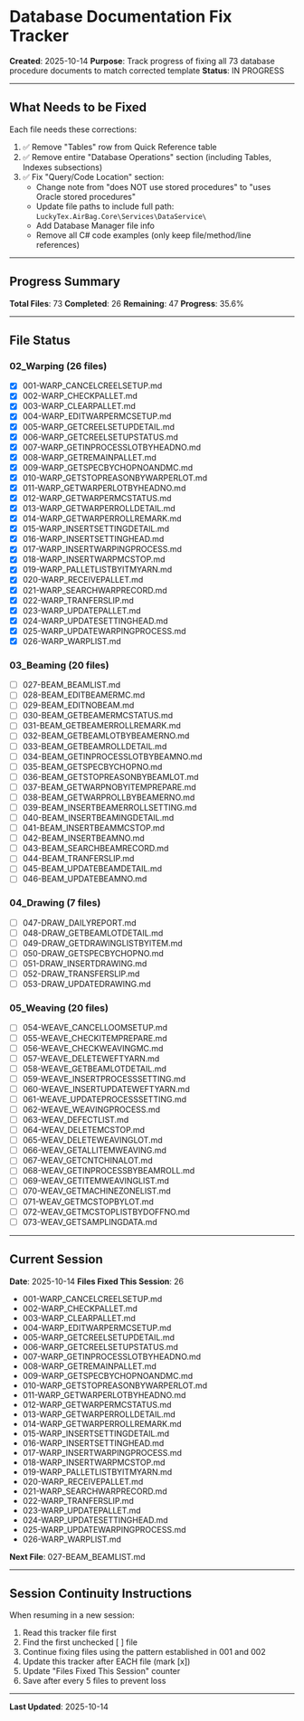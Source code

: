 # Database Documentation Fix Tracker

**Created**: 2025-10-14
**Purpose**: Track progress of fixing all 73 database procedure documents to match corrected template
**Status**: IN PROGRESS

---

## What Needs to be Fixed

Each file needs these corrections:
1. ✅ Remove "Tables" row from Quick Reference table
2. ✅ Remove entire "Database Operations" section (including Tables, Indexes subsections)
3. ✅ Fix "Query/Code Location" section:
   - Change note from "does NOT use stored procedures" to "uses Oracle stored procedures"
   - Update file paths to include full path: `LuckyTex.AirBag.Core\Services\DataService\`
   - Add Database Manager file info
   - Remove all C# code examples (only keep file/method/line references)

---

## Progress Summary

**Total Files**: 73
**Completed**: 26
**Remaining**: 47
**Progress**: 35.6%

---

## File Status

### 02_Warping (26 files)

- [x] 001-WARP_CANCELCREELSETUP.md
- [x] 002-WARP_CHECKPALLET.md
- [x] 003-WARP_CLEARPALLET.md
- [x] 004-WARP_EDITWARPERMCSETUP.md
- [x] 005-WARP_GETCREELSETUPDETAIL.md
- [x] 006-WARP_GETCREELSETUPSTATUS.md
- [x] 007-WARP_GETINPROCESSLOTBYHEADNO.md
- [x] 008-WARP_GETREMAINPALLET.md
- [x] 009-WARP_GETSPECBYCHOPNOANDMC.md
- [x] 010-WARP_GETSTOPREASONBYWARPERLOT.md
- [x] 011-WARP_GETWARPERLOTBYHEADNO.md
- [x] 012-WARP_GETWARPERMCSTATUS.md
- [x] 013-WARP_GETWARPERROLLDETAIL.md
- [x] 014-WARP_GETWARPERROLLREMARK.md
- [x] 015-WARP_INSERTSETTINGDETAIL.md
- [x] 016-WARP_INSERTSETTINGHEAD.md
- [x] 017-WARP_INSERTWARPINGPROCESS.md
- [x] 018-WARP_INSERTWARPMCSTOP.md
- [x] 019-WARP_PALLETLISTBYITMYARN.md
- [x] 020-WARP_RECEIVEPALLET.md
- [x] 021-WARP_SEARCHWARPRECORD.md
- [x] 022-WARP_TRANFERSLIP.md
- [x] 023-WARP_UPDATEPALLET.md
- [x] 024-WARP_UPDATESETTINGHEAD.md
- [x] 025-WARP_UPDATEWARPINGPROCESS.md
- [x] 026-WARP_WARPLIST.md

### 03_Beaming (20 files)

- [ ] 027-BEAM_BEAMLIST.md
- [ ] 028-BEAM_EDITBEAMERMC.md
- [ ] 029-BEAM_EDITNOBEAM.md
- [ ] 030-BEAM_GETBEAMERMCSTATUS.md
- [ ] 031-BEAM_GETBEAMERROLLREMARK.md
- [ ] 032-BEAM_GETBEAMLOTBYBEAMERNO.md
- [ ] 033-BEAM_GETBEAMROLLDETAIL.md
- [ ] 034-BEAM_GETINPROCESSLOTBYBEAMNO.md
- [ ] 035-BEAM_GETSPECBYCHOPNO.md
- [ ] 036-BEAM_GETSTOPREASONBYBEAMLOT.md
- [ ] 037-BEAM_GETWARPNOBYITEMPREPARE.md
- [ ] 038-BEAM_GETWARPROLLBYBEAMERNO.md
- [ ] 039-BEAM_INSERTBEAMERROLLSETTING.md
- [ ] 040-BEAM_INSERTBEAMINGDETAIL.md
- [ ] 041-BEAM_INSERTBEAMMCSTOP.md
- [ ] 042-BEAM_INSERTBEAMNO.md
- [ ] 043-BEAM_SEARCHBEAMRECORD.md
- [ ] 044-BEAM_TRANFERSLIP.md
- [ ] 045-BEAM_UPDATEBEAMDETAIL.md
- [ ] 046-BEAM_UPDATEBEAMNO.md

### 04_Drawing (7 files)

- [ ] 047-DRAW_DAILYREPORT.md
- [ ] 048-DRAW_GETBEAMLOTDETAIL.md
- [ ] 049-DRAW_GETDRAWINGLISTBYITEM.md
- [ ] 050-DRAW_GETSPECBYCHOPNO.md
- [ ] 051-DRAW_INSERTDRAWING.md
- [ ] 052-DRAW_TRANSFERSLIP.md
- [ ] 053-DRAW_UPDATEDRAWING.md

### 05_Weaving (20 files)

- [ ] 054-WEAVE_CANCELLOOMSETUP.md
- [ ] 055-WEAVE_CHECKITEMPREPARE.md
- [ ] 056-WEAVE_CHECKWEAVINGMC.md
- [ ] 057-WEAVE_DELETEWEFTYARN.md
- [ ] 058-WEAVE_GETBEAMLOTDETAIL.md
- [ ] 059-WEAVE_INSERTPROCESSSETTING.md
- [ ] 060-WEAVE_INSERTUPDATEWEFTYARN.md
- [ ] 061-WEAVE_UPDATEPROCESSSETTING.md
- [ ] 062-WEAVE_WEAVINGPROCESS.md
- [ ] 063-WEAV_DEFECTLIST.md
- [ ] 064-WEAV_DELETEMCSTOP.md
- [ ] 065-WEAV_DELETEWEAVINGLOT.md
- [ ] 066-WEAV_GETALLITEMWEAVING.md
- [ ] 067-WEAV_GETCNTCHINALOT.md
- [ ] 068-WEAV_GETINPROCESSBYBEAMROLL.md
- [ ] 069-WEAV_GETITEMWEAVINGLIST.md
- [ ] 070-WEAV_GETMACHINEZONELIST.md
- [ ] 071-WEAV_GETMCSTOPBYLOT.md
- [ ] 072-WEAV_GETMCSTOPLISTBYDOFFNO.md
- [ ] 073-WEAV_GETSAMPLINGDATA.md

---

## Current Session

**Date**: 2025-10-14
**Files Fixed This Session**: 26
- 001-WARP_CANCELCREELSETUP.md
- 002-WARP_CHECKPALLET.md
- 003-WARP_CLEARPALLET.md
- 004-WARP_EDITWARPERMCSETUP.md
- 005-WARP_GETCREELSETUPDETAIL.md
- 006-WARP_GETCREELSETUPSTATUS.md
- 007-WARP_GETINPROCESSLOTBYHEADNO.md
- 008-WARP_GETREMAINPALLET.md
- 009-WARP_GETSPECBYCHOPNOANDMC.md
- 010-WARP_GETSTOPREASONBYWARPERLOT.md
- 011-WARP_GETWARPERLOTBYHEADNO.md
- 012-WARP_GETWARPERMCSTATUS.md
- 013-WARP_GETWARPERROLLDETAIL.md
- 014-WARP_GETWARPERROLLREMARK.md
- 015-WARP_INSERTSETTINGDETAIL.md
- 016-WARP_INSERTSETTINGHEAD.md
- 017-WARP_INSERTWARPINGPROCESS.md
- 018-WARP_INSERTWARPMCSTOP.md
- 019-WARP_PALLETLISTBYITMYARN.md
- 020-WARP_RECEIVEPALLET.md
- 021-WARP_SEARCHWARPRECORD.md
- 022-WARP_TRANFERSLIP.md
- 023-WARP_UPDATEPALLET.md
- 024-WARP_UPDATESETTINGHEAD.md
- 025-WARP_UPDATEWARPINGPROCESS.md
- 026-WARP_WARPLIST.md

**Next File**: 027-BEAM_BEAMLIST.md

---

## Session Continuity Instructions

When resuming in a new session:
1. Read this tracker file first
2. Find the first unchecked [ ] file
3. Continue fixing files using the pattern established in 001 and 002
4. Update this tracker after EACH file (mark [x])
5. Update "Files Fixed This Session" counter
6. Save after every 5 files to prevent loss

---

**Last Updated**: 2025-10-14
